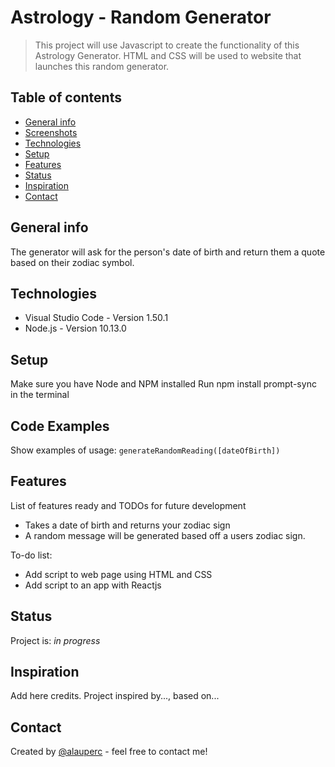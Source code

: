 # Astrology - Random Generator
> This project will use Javascript to create the functionality of this Astrology Generator. HTML and CSS will be used to website that launches this random generator.


## Table of contents
* [General info](#general-info)
* [Screenshots](#screenshots)
* [Technologies](#technologies)
* [Setup](#setup)
* [Features](#features)
* [Status](#status)
* [Inspiration](#inspiration)
* [Contact](#contact)

## General info
The generator will ask for the person's date of birth and return them a quote based on their zodiac symbol.


## Technologies
* Visual Studio Code - Version 1.50.1
* Node.js - Version 10.13.0

## Setup
Make sure you have Node and NPM installed
Run npm install prompt-sync in the terminal

## Code Examples
Show examples of usage:
`generateRandomReading([dateOfBirth])`

## Features
List of features ready and TODOs for future development
* Takes a date of birth and returns your zodiac sign
* A random message will be generated based off a users zodiac sign.

To-do list:
* Add script to web page using HTML and CSS
* Add script to an app with Reactjs

## Status
Project is: _in progress_

## Inspiration
Add here credits. Project inspired by..., based on...

## Contact
Created by [@alauperc](https://github.com/alauperc) - feel free to contact me!